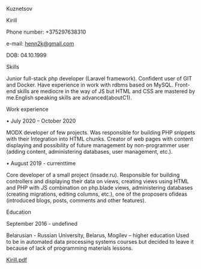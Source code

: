 Kuznetsov

Kirill

Phone number: +375297638310


e-mail: henn2k@gmail.com


DOB: 04.10.1999


Skills


Junior full-stack php developer (Laravel framework). Confident user of GIT and Docker. Have
experience in work with rdbms based on MySQL. Front-end skills are mediocre in the way of JS
but HTML and CSS are mastered by me.English speaking skills are advanced(aboutC1).


Work experience


• July 2020 – October 2020


MODX developer of few projects. Was responsible for building PHP snippets with their
Integration into HTML chunks. Creator of web pages with content displaying and
possibility of future management by non-programmer user (adding content,
administering databases, user management, etc.).


• August 2019 - currenttime


Core developer of a small project (insade.ru). Responsible for building controllers and displaying
their data on views, creating views using HTML and PHP with JS combination on php.blade views,
administering databases (creating migrations, editing columns, etc.), one of the proposers
ofideas (introduced blogs, posts, comments and other features).


Education


September 2016 - undefined


Belarusian - Russian University, Belarus, Mogilev – higher education
Used to be in automated data processing systems courses but decided to leave it because of lack of
programming materials lessons.


[Kirill.pdf](https://github.com/Eavek/rsschool-cv/files/6727339/Kirill.pdf)
